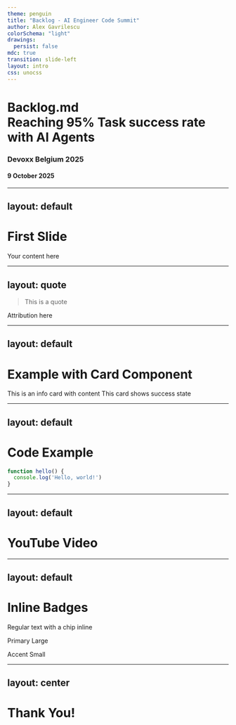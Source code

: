 ```yaml
---
theme: penguin
title: "Backlog - AI Engineer Code Summit"
author: Alex Gavrilescu
colorSchema: "light"
drawings:
  persist: false
mdc: true
transition: slide-left
layout: intro
css: unocss
---
```


<h1>
Backlog.md <br>
<div class="text-4xl pb-4">Reaching 95% Task success rate with AI Agents</div>
</h1>

### Devoxx Belgium 2025

#### 9 October 2025

---
layout: default
---

# First Slide

Your content here

---
layout: quote
---

> This is a quote

Attribution here

---
layout: default
---

# Example with Card Component

<Card variant="info" title="Info" icon="ℹ️">
This is an info card with content
</Card>

<Card variant="success" title="Success" icon="✓">
This card shows success state
</Card>

---
layout: default
---

# Code Example

<CopyCodeBlock>

```javascript
function hello() {
  console.log('Hello, world!')
}
```

</CopyCodeBlock>

---
layout: default
---

# YouTube Video

<YoutubeEmbed url="https://www.youtube.com/watch?v=dQw4w9WgXcQ" />

---
layout: default
---

# Inline Badges

Regular text with <PromptChip>a chip</PromptChip> inline

<PromptChip variant="primary" size="lg">Primary Large</PromptChip>

<PromptChip variant="accent" size="sm">Accent Small</PromptChip>

---
layout: center
---

# Thank You!
